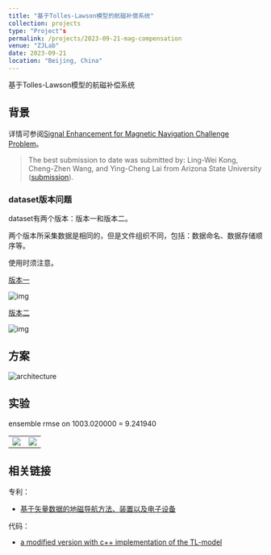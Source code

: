 ```yaml
---
title: "基于Tolles-Lawson模型的航磁补偿系统"
collection: projects
type: "Project"s
permalink: /projects/2023-09-21-mag-compensation
venue: "ZJLab"
date: 2023-09-21
location: "Beijing, China"
---
```


基于Tolles-Lawson模型的航磁补偿系统

## 背景

详情可参阅[Signal Enhancement for Magnetic Navigation Challenge Problem](https://magnav.mit.edu/)。

> The best submission to date was submitted by: Ling-Wei Kong, Cheng-Zhen Wang, and Ying-Cheng Lai from Arizona State University ([submission](https://github.com/lw-kong/MagNav)).

### dataset版本问题

dataset有两个版本：版本一和版本二。

两个版本所采集数据是相同的，但是文件组织不同，包括：数据命名、数据存储顺序等。

使用时须注意。

[版本一](https://zenodo.org/record/6327685)

![img](http://sunqinxuan.github.io/images/projects-2023-09-21-img01.png)

[版本二](https://zenodo.org/record/4271804#.YnWQuIdBxD8)

![img](http://sunqinxuan.github.io/images/projects-2023-09-21-img02.png)

## 方案

<img src="https://sunqinxuan.github.io/images/projects-2023-09-21-img1.jpg" alt="architecture" />

## 实验

ensemble rmse on 1003.020000 = 9.241940

<table><tr>
<td><img src=https://sunqinxuan.github.io/images/projects-2023-09-21-img1.jpg border=0></td>
<td><img src=https://sunqinxuan.github.io/images/projects-2023-09-21-img2.jpg border=0></td>
</tr></table>

## 相关链接

专利：
- [基于矢量数据的地磁导航方法、装置以及电子设备](https://sunqinxuan.github.io/publication/CN117213472A)

代码：
- [a modified version with c++ implementation of the TL-model](https://github.com/sunqinxuan/magnav)










